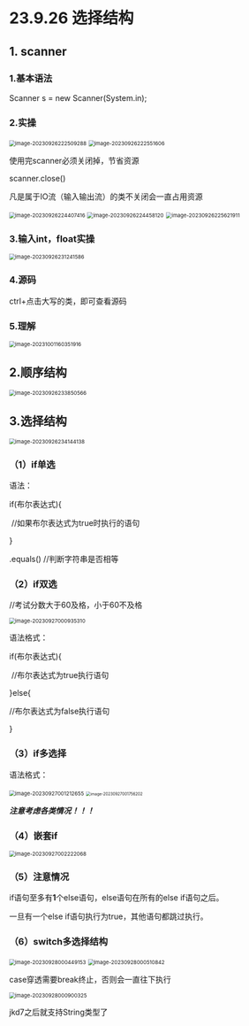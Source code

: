 # 23.9.26 选择结构

## 1. scanner

### 1.基本语法

Scanner s = new Scanner(System.in);

### 2.实操

<img src="C:\Users\49946\AppData\Roaming\Typora\typora-user-images\image-20230926222509288.png" alt="image-20230926222509288" style="zoom:67%;" />

<img src="C:\Users\49946\AppData\Roaming\Typora\typora-user-images\image-20230926222551606.png" alt="image-20230926222551606" style="zoom:67%;" />

使用完scanner必须关闭掉，节省资源

scanner.close()

凡是属于IO流（输入输出流）的类不关闭会一直占用资源

<img src="C:\Users\49946\AppData\Roaming\Typora\typora-user-images\image-20230926224407416.png" alt="image-20230926224407416" style="zoom:67%;" />

<img src="C:\Users\49946\AppData\Roaming\Typora\typora-user-images\image-20230926224458120.png" alt="image-20230926224458120" style="zoom:67%;" />



<img src="C:\Users\49946\AppData\Roaming\Typora\typora-user-images\image-20230926225621911.png" alt="image-20230926225621911" style="zoom:67%;" />

### 3.输入int，float实操

<img src="C:\Users\49946\AppData\Roaming\Typora\typora-user-images\image-20230926231241586.png" alt="image-20230926231241586" style="zoom:67%;" />

### 4.源码

ctrl+点击大写的类，即可查看源码

### 5.理解

<img src="../../AppData/Roaming/Typora/typora-user-images/image-20231001160351916.png" alt="image-20231001160351916" style="zoom:67%;" />

## 2.顺序结构

<img src="../../AppData/Roaming/Typora/typora-user-images/image-20230926233850566.png" alt="image-20230926233850566" style="zoom:67%;" />

## 3.选择结构

<img src="../../AppData/Roaming/Typora/typora-user-images/image-20230926234144138.png" alt="image-20230926234144138" style="zoom:67%;" />

### （1）if单选

语法：

if(布尔表达式){

​      //如果布尔表达式为true时执行的语句

}

.equals()    //判断字符串是否相等

### （2）if双选

//考试分数大于60及格，小于60不及格

<img src="../../AppData/Roaming/Typora/typora-user-images/image-20230927000935310.png" alt="image-20230927000935310" style="zoom:67%;" />

语法格式：

if(布尔表达式){

​    //布尔表达式为true执行语句

}else{

   //布尔表达式为false执行语句

}

### （3）if多选择

语法格式：

<img src="../../AppData/Roaming/Typora/typora-user-images/image-20230927001212655.png" alt="image-20230927001212655" style="zoom:67%;" />

<img src="../../AppData/Roaming/Typora/typora-user-images/image-20230927001756202.png" alt="image-20230927001756202" style="zoom: 50%;" />

***注意考虑各类情况！！！***

### （4）嵌套if

<img src="../../AppData/Roaming/Typora/typora-user-images/image-20230927002222068.png" alt="image-20230927002222068" style="zoom: 67%;" />

### （5）注意情况

if语句至多有**1**个else语句，else语句在所有的else if语句之后。

一旦有一个else if语句执行为true，其他语句都跳过执行。

### （6）switch多选择结构

<img src="../../AppData/Roaming/Typora/typora-user-images/image-20230928000449153.png" alt="image-20230928000449153" style="zoom:67%;" />

<img src="../../AppData/Roaming/Typora/typora-user-images/image-20230928000510842.png" alt="image-20230928000510842" style="zoom:67%;" />

case穿透需要break终止，否则会一直往下执行

<img src="../../AppData/Roaming/Typora/typora-user-images/image-20230928000900325.png" alt="image-20230928000900325" style="zoom:67%;" />

jkd7之后就支持String类型了

